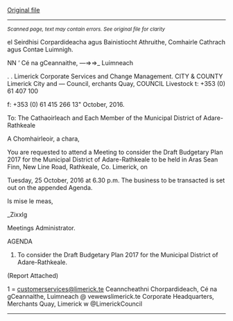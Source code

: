[Original file](https://beta.limerick.ie/sites/default/files/media/documents/2017-04/agenda_-_draft_budgetary_plan_2017_for_the_municipal_district_of_adare-rathkeale_-_25th_october_2016.pdf)

---
*<small>Scanned page, text may contain errors. See original file for clarity</small>*  

el Seirdhisi Corpardideacha agus Bainistiocht Athruithe,
Comhairle Cathrach agus Contae Luimnigh.

NN ‘ Cé na gCeannaithe,
—=>=>_ Luimneach

. .
Limerick Corporate Services and Change Management.
CITY & COUNTY Limerick City and — Council,
erchants Quay,
COUNCIL Livestock
t: +353 (0) 61 407 100

f: +353 (0) 61 415 266
13" October, 2016.

To: The Cathaoirleach and Each Member of the Municipal District of Adare-Rathkeale

A Chomhairleoir, a chara,

You are requested to attend a Meeting to consider the Draft Budgetary Plan 2017 for the Municipal
District of Adare-Rathkeale to be held in Aras Sean Finn, New Line Road, Rathkeale, Co. Limerick, on

Tuesday, 25 October, 2016 at 6.30 p.m. The business to be transacted is set out on the appended
Agenda.

Is mise le meas,

_Zixxlg

Meetings Administrator.

AGENDA

1. To consider the Draft Budgetary Plan 2017 for the Municipal District of Adare-Rathkeale.

(Report Attached)

1 = customerservices@limerick.te
Ceanncheathni Chorpardideach, Cé na gCeannaithe, Luimneach @ vewewslimerick.te
Corporate Headquarters, Merchants Quay, Limerick w @LimerickCouncil


---
